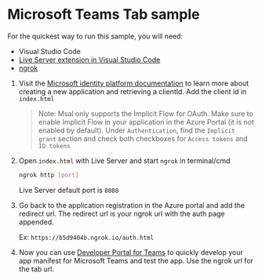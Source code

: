 # Microsoft Teams Tab sample

For the quickest way to run this sample, you will need:

* Visual Studio Code
* [Live Server extension in Visual Studio Code](https://marketplace.visualstudio.com/items?itemName=ritwickdey.LiveServer)
* [ngrok](https://ngrok.com/)

1. Visit the [Microsoft identity platform documentation](https://learn.microsoft.com/azure/active-directory/develop/quickstart-register-app) to learn more about creating a new application and retrieving a clientId. Add the client id in `index.html`

    > Note: Msal only supports the Implicit Flow for OAuth. Make sure to enable Implicit Flow in your application in the Azure Portal (it is not enabled by default). Under `Authentication`, find the `Implicit grant` section and check both checkboxes for `Access tokens` and `ID tokens`

2. Open `index.html` with Live Server and start `ngrok` in terminal/cmd 

    ```bash
    ngrok http [port]
    ```

    Live Server default port is `8080`

4. Go back to the application registration in the Azure portal and add the redirect url. The redirect url is your ngrok url with the auth page appended.

    Ex: `https://b5d9404b.ngrok.io/auth.html`

5. Now you can use [Developer Portal for Teams](https://learn.microsoft.com/en-us/microsoftteams/platform/concepts/build-and-test/teams-developer-portal) to quickly develop your app manifest for Microsoft Teams and test the app. Use the ngrok url for the tab url.